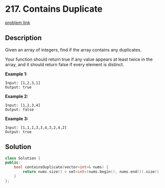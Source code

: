 # 217. Contains Duplicate

[problem link](https://leetcode.com/problems/contains-duplicate/)

## Description

Given an array of integers, find if the array contains any duplicates.

Your function should return true if any value appears at least twice in the array, and it should return false if every element is distinct.

**Example 1:**

```
Input: [1,2,3,1]
Output: true
```

**Example 2:**

```
Input: [1,2,3,4]
Output: false
```

**Example 3:**

```
Input: [1,1,1,3,3,4,3,2,4,2]
Output: true
```

## Solution

```cpp
class Solution {
public:
    bool containsDuplicate(vector<int>& nums) {
        return nums.size() > set<int>(nums.begin(), nums.end()).size();
    }
};
```